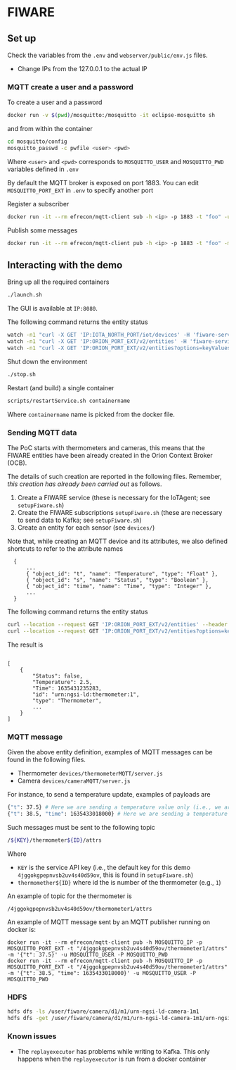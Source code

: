 # FIWARE

## Set up

Check the variables from the `.env` and `webserver/public/env.js` files.
- Change IPs from the 127.0.0.1 to the actual IP

### MQTT create a user and a password

To create a user and a password
```sh
docker run -v $(pwd)/mosquitto:/mosquitto -it eclipse-mosquitto sh
```
and from within the container
```sh
cd mosquitto/config
mosquitto_passwd -c pwfile <user> <pwd>
```
Where `<user>` and `<pwd>` corresponds to `MOSQUITTO_USER` and `MOSQUITTO_PWD` variables defined in `.env`

By default the MQTT broker is exposed on port 1883.
You can edit `MOSQUITTO_PORT_EXT` in `.env` to specify another port

Register a subscriber
```sh
docker run -it --rm efrecon/mqtt-client sub -h <ip> -p 1883 -t "foo" -u <user> -P <pwd>
```

Publish some messages
```sh
docker run -it --rm efrecon/mqtt-client pub -h <ip> -p 1883 -t "foo" -m "bar" -u <user> -P <pwd>
```

## Interacting with the demo

Bring up all the required containers

```sh
./launch.sh
```
The GUI is available at `IP:8080`.

The following command returns the entity status

```sh
watch -n1 "curl -X GET 'IP:IOTA_NORTH_PORT/iot/devices' -H 'fiware-service: openiot' -H 'fiware-servicepath: /' | python -m json.tool"
watch -n1 "curl -X GET 'IP:ORION_PORT_EXT/v2/entities' -H 'fiware-service: openiot' -H 'fiware-servicepath: /' | python -m json.tool"
watch -n1 "curl -X GET 'IP:ORION_PORT_EXT/v2/entities?options=keyValues' -H 'fiware-service: openiot' -H 'fiware-servicepath: /' | python -m json.tool"
```

Shut down the environment

```sh
./stop.sh
``` 

Restart (and build) a single container

```sh
scripts/restartService.sh containername
``` 
Where `containername` name is picked from the docker file.

### Sending MQTT data

The PoC starts with thermometers and cameras, this means that the FIWARE entities have been already created in the Orion Context Broker (OCB).

The details of such creation are reported in the following files. Remember, *this creation has already been carried out* as follows.

1. Create a FIWARE service (these is necessary for the IoTAgent; see `setupFiware.sh`)
2. Create the FIWARE subscriptions `setupFiware.sh` (these are necessary to send data to Kafka; see `setupFiware.sh`)
3. Create an entity for each sensor (see `devices/`)

Note that, while creating an MQTT device and its attributes, we also defined shortcuts to refer to the attribute names
  ```
    { 
        ...
        { "object_id": "t", "name": "Temperature", "type": "Float" },
        { "object_id": "s", "name": "Status", "type": "Boolean" },
        { "object_id": "time", "name": "Time", "type": "Integer" },
        ... 
    }
  ```

The following command returns the entity status

```sh
curl --location --request GET 'IP:ORION_PORT_EXT/v2/entities' --header 'fiware-service: openiot' --header 'fiware-servicepath: /' | python -m json.tool
curl --location --request GET 'IP:ORION_PORT_EXT/v2/entities?options=keyValues' --header 'fiware-service: openiot' --header 'fiware-servicepath: /' | python -m json.tool
```

The result is

```

[
    {
        "Status": false,
        "Temperature": 2.5,
        "Time": 1635431235283,
        "id": "urn:ngsi-ld:thermometer:1",
        "type": "Thermometer",
        ...
    }
]

```

### MQTT message

Given the above entity definition, examples of MQTT messages can be found in the following files.

- Thermometer `devices/thermometerMQTT/server.js`
- Camera `devices/cameraMQTT/server.js`

For instance, to send a temperature update, examples of payloads are

```sh
{"t": 37.5} # Here we are sending a temperature value only (i.e., we are updating a single attribute at the time)
{"t": 38.5, "time": 1635433018000} # Here we are sending a temperature value along with the timestamp in ms (i.e., we are updating multiple attributes at the time)
```

Such messages must be sent to the following topic

```sh
/${KEY}/thermometer${ID}/attrs
```

Where

- `KEY` is the service API key (i.e., the default key for this demo `4jggokgpepnvsb2uv4s40d59ov`, this is found in `setupFiware.sh`)
- `thermomether${ID}` where id the is number of the thermometer (e.g., `1`)

An example of topic for the thermometer is

```
/4jggokgpepnvsb2uv4s40d59ov/thermometer1/attrs
```

An example of MQTT message sent by an MQTT publisher running on docker is:

```
docker run -it --rm efrecon/mqtt-client pub -h MOSQUITTO_IP -p MOSQUITTO_PORT_EXT -t "/4jggokgpepnvsb2uv4s40d59ov/thermometer1/attrs" -m '{"t": 37.5}' -u MOSQUITTO_USER -P MOSQUITTO_PWD
docker run -it --rm efrecon/mqtt-client pub -h MOSQUITTO_IP -p MOSQUITTO_PORT_EXT -t "/4jggokgpepnvsb2uv4s40d59ov/thermometer1/attrs" -m '{"t": 38.5, "time": 1635433018000}' -u MOSQUITTO_USER -P MOSQUITTO_PWD
```

### HDFS

```sh
hdfs dfs -ls /user/fiware/camera/d1/m1/urn-ngsi-ld-camera-1m1
hdfs dfs -get /user/fiware/camera/d1/m1/urn-ngsi-ld-camera-1m1/urn-ngsi-ld-camera-1m1_20211103110958836.png
```

### Known issues

- The `replayexecutor` has problems while writing to Kafka. This only happens when the `replayexecutor` is run from a docker container
